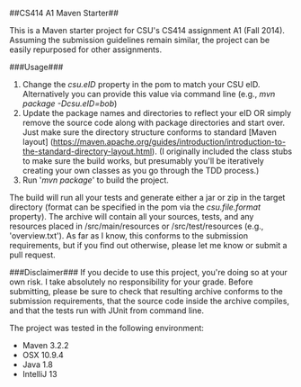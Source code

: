 ##CS414 A1 Maven Starter##

This is a Maven starter project for CSU's CS414 assignment A1 (Fall 2014). Assuming the submission guidelines remain similar, the project can be easily repurposed for other assignments.

###Usage###
1. Change the *csu.eID* property in the pom to match your CSU eID. Alternatively you can provide this value via command line (e.g., *mvn package -Dcsu.eID=bob*)
2. Update the package names and directories to reflect your eID OR simply remove the source code along with package directories and start over. Just make sure the directory structure conforms to standard [Maven layout] (https://maven.apache.org/guides/introduction/introduction-to-the-standard-directory-layout.html). (I originally included the class stubs to make sure the build works, but presumably you'll be iteratively creating your own classes as you go through the TDD process.)
3. Run '*mvn package*' to build the project.

The build will run all your tests and generate either a jar or zip in the target directory (format can be specified in the pom via the *csu.file.format* property). The archive will contain all your sources, tests, and any resources placed in /src/main/resources or /src/test/resources (e.g., 'overview.txt'). As far as I know, this conforms to the submission requirements, but if you find out otherwise, please let me know or submit a pull request.

###Disclaimer###
If you decide to use this project, you're doing so at your own risk. I take absolutely no responsibility for your grade. Before submitting, please be sure to check that resulting archive conforms to the submission requirements, that the source code inside the archive compiles, and that the tests run with JUnit from command line.

The project was tested in the following environment:

* Maven 3.2.2
* OSX 10.9.4
* Java 1.8
* IntelliJ 13
